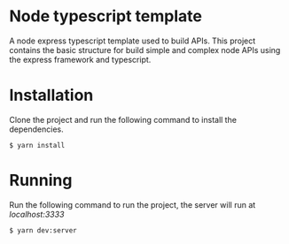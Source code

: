 # Node typescript template

 A node express typescript template used to build APIs. This project contains the basic structure for build simple and complex node APIs using the express framework and typescript.


# Installation

Clone the project and run the following command to install the dependencies.
```
$ yarn install
```

# Running
 Run the following command to run the project, the server will run at *localhost:3333*
 ```
 $ yarn dev:server
 ```
